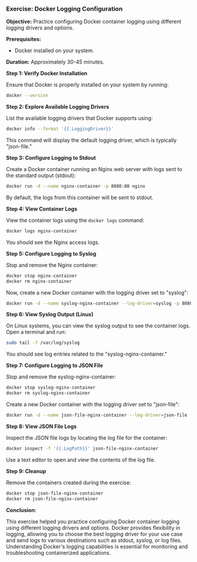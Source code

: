 ### Exercise: Docker Logging Configuration

**Objective:** Practice configuring Docker container logging using different logging drivers and options.

**Prerequisites:**
- Docker installed on your system.

**Duration:** Approximately 30-45 minutes.

**Step 1: Verify Docker Installation**

Ensure that Docker is properly installed on your system by running:

```bash
docker --version
```

**Step 2: Explore Available Logging Drivers**

List the available logging drivers that Docker supports using:

```bash
docker info --format '{{.LoggingDriver}}'
```

This command will display the default logging driver, which is typically "json-file."

**Step 3: Configure Logging to Stdout**

Create a Docker container running an Nginx web server with logs sent to the standard output (stdout):

```bash
docker run -d --name nginx-container -p 8080:80 nginx
```

By default, the logs from this container will be sent to stdout.

**Step 4: View Container Logs**

View the container logs using the `docker logs` command:

```bash
docker logs nginx-container
```

You should see the Nginx access logs.

**Step 5: Configure Logging to Syslog**

Stop and remove the Nginx container:

```bash
docker stop nginx-container
docker rm nginx-container
```

Now, create a new Docker container with the logging driver set to "syslog":

```bash
docker run -d --name syslog-nginx-container --log-driver=syslog -p 8080:80 nginx
```

**Step 6: View Syslog Output (Linux)**

On Linux systems, you can view the syslog output to see the container logs. Open a terminal and run:

```bash
sudo tail -f /var/log/syslog
```

You should see log entries related to the "syslog-nginx-container."

**Step 7: Configure Logging to JSON File**

Stop and remove the syslog-nginx-container:

```bash
docker stop syslog-nginx-container
docker rm syslog-nginx-container
```

Create a new Docker container with the logging driver set to "json-file":

```bash
docker run -d --name json-file-nginx-container --log-driver=json-file -p 8080:80 nginx
```

**Step 8: View JSON File Logs**

Inspect the JSON file logs by locating the log file for the container:

```bash
docker inspect -f '{{.LogPath}}' json-file-nginx-container
```

Use a text editor to open and view the contents of the log file.

**Step 9: Cleanup**

Remove the containers created during the exercise:

```bash
docker stop json-file-nginx-container
docker rm json-file-nginx-container
```

**Conclusion:**

This exercise helped you practice configuring Docker container logging using different logging drivers and options. Docker provides flexibility in logging, allowing you to choose the best logging driver for your use case and send logs to various destinations such as stdout, syslog, or log files. Understanding Docker's logging capabilities is essential for monitoring and troubleshooting containerized applications.
